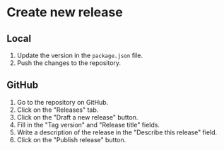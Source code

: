 # Create new release
## Local
1. Update the version in the `package.json` file.
2. Push the changes to the repository.
## GitHub
1. Go to the repository on GitHub.
2. Click on the "Releases" tab.
3. Click on the "Draft a new release" button.
4. Fill in the "Tag version" and "Release title" fields.
5. Write a description of the release in the "Describe this release" field.
6. Click on the "Publish release" button.